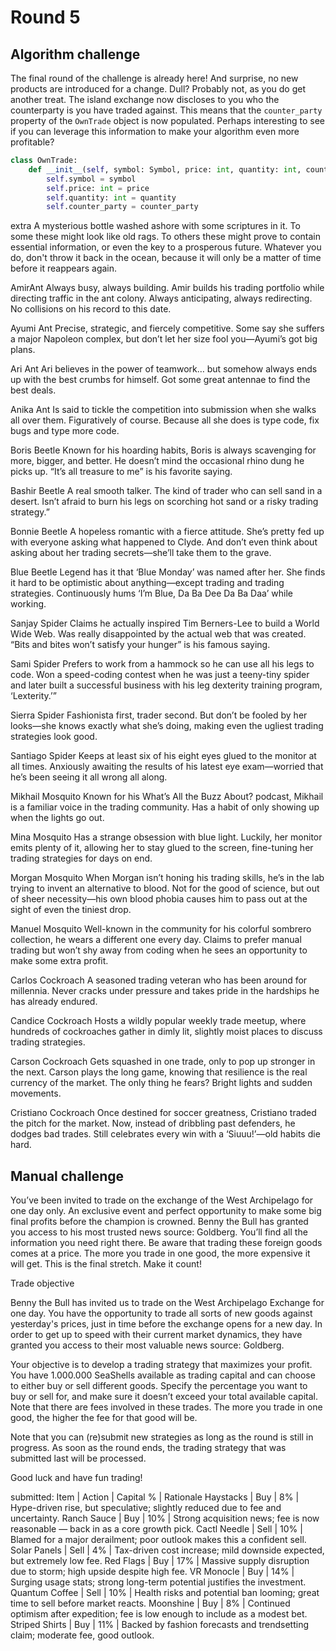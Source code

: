 
# Round 5

## Algorithm challenge

The final round of the challenge is already here! And surprise, no new products are introduced for a change. Dull? Probably not, as you do get another treat. The island exchange now discloses to you who the counterparty is you have traded against. This means that the `counter_party` property of the `OwnTrade` object is now populated. Perhaps interesting to see if you can leverage this information to make your algorithm even more profitable?

```python
class OwnTrade:
    def __init__(self, symbol: Symbol, price: int, quantity: int, counter_party: UserId = None) -> None:
        self.symbol = symbol
        self.price: int = price
        self.quantity: int = quantity
        self.counter_party = counter_party
```


extra 
A mysterious bottle washed ashore with some scriptures in it. To some these might look like old rags. To others these might prove to contain essential information, or even the key to a prosperous future. Whatever you do, don't throw it back in the ocean, because it will only be a matter of time before it reappears again.

AmirAnt
Always busy, always building. Amir builds his trading portfolio while directing traffic in the ant colony. Always anticipating, always redirecting. No collisions on his record to this date.

Ayumi Ant
Precise, strategic, and fiercely competitive. Some say she suffers a major Napoleon complex, but don’t let her size fool you—Ayumi’s got big plans.

Ari Ant
Ari believes in the power of teamwork… but somehow always ends up with the best crumbs for himself. Got some great antennae to find the best deals.

Anika Ant
Is said to tickle the competition into submission when she walks all over them. Figuratively of course. Because all she does is type code, fix bugs and type more code.

Boris Beetle
Known for his hoarding habits, Boris is always scavenging for more, bigger, and better. He doesn’t mind the occasional rhino dung he picks up. “It’s all treasure to me” is his favorite saying.

Bashir Beetle
A real smooth talker. The kind of trader who can sell sand in a desert. Isn’t afraid to burn his legs on scorching hot sand or a risky trading strategy.”

Bonnie Beetle
A hopeless romantic with a fierce attitude. She’s pretty fed up with everyone asking what happened to Clyde. And don’t even think about asking about her trading secrets—she’ll take them to the grave.

Blue Beetle
Legend has it that ‘Blue Monday’ was named after her. She finds it hard to be optimistic about anything—except trading and trading strategies. Continuously hums ‘I’m Blue, Da Ba Dee Da Ba Daa’ while working.

Sanjay Spider
Claims he actually inspired Tim Berners-Lee to build a World Wide Web. Was really disappointed by the actual web that was created. “Bits and bites won’t satisfy your hunger” is his famous saying.

Sami Spider
Prefers to work from a hammock so he can use all his legs to code. Won a speed-coding contest when he was just a teeny-tiny spider and later built a successful business with his leg dexterity training program, ‘Lexterity.’”

Sierra Spider
Fashionista first, trader second. But don’t be fooled by her looks—she knows exactly what she’s doing, making even the ugliest trading strategies look good.

Santiago Spider
Keeps at least six of his eight eyes glued to the monitor at all times. Anxiously awaiting the results of his latest eye exam—worried that he’s been seeing it all wrong all along.

Mikhail Mosquito
Known for his What’s All the Buzz About? podcast, Mikhail is a familiar voice in the trading community. Has a habit of only showing up when the lights go out.

Mina Mosquito
Has a strange obsession with blue light. Luckily, her monitor emits plenty of it, allowing her to stay glued to the screen, fine-tuning her trading strategies for days on end.

Morgan Mosquito
When Morgan isn’t honing his trading skills, he’s in the lab trying to invent an alternative to blood. Not for the good of science, but out of sheer necessity—his own blood phobia causes him to pass out at the sight of even the tiniest drop.

Manuel Mosquito
Well-known in the community for his colorful sombrero collection, he wears a different one every day. Claims to prefer manual trading but won’t shy away from coding when he sees an opportunity to make some extra profit.

Carlos Cockroach
A seasoned trading veteran who has been around for millennia. Never cracks under pressure and takes pride in the hardships he has already endured.

Candice Cockroach
Hosts a wildly popular weekly trade meetup, where hundreds of cockroaches gather in dimly lit, slightly moist places to discuss trading strategies.

Carson Cockroach
Gets squashed in one trade, only to pop up stronger in the next. Carson plays the long game, knowing that resilience is the real currency of the market. The only thing he fears? Bright lights and sudden movements.

Cristiano Cockroach
Once destined for soccer greatness, Cristiano traded the pitch for the market. Now, instead of dribbling past defenders, he dodges bad trades. Still celebrates every win with a ‘Siuuu!’—old habits die hard.

## Manual challenge
You’ve been invited to trade on the exchange of the West Archipelago for one day only. An exclusive event and perfect opportunity to make some big final profits before the champion is crowned. Benny the Bull has granted you access to his most trusted news source: Goldberg. You’ll find all the information you need right there. Be aware that trading these foreign goods comes at a price. The more you trade in one good, the more expensive it will get. This is the final stretch. Make it count!


Trade objective

Benny the Bull has invited us to trade on the West Archipelago Exchange for one day. You have the opportunity to trade all sorts of new goods against yesterday's prices, just in time before the exchange opens for a new day. In order to get up to speed with their current market dynamics, they have granted you access to their most valuable news source: Goldberg.

Your objective is to develop a trading strategy that maximizes your profit. You have 1.000.000 SeaShells available as trading capital and can choose to either buy or sell different goods. Specify the percentage you want to buy or sell for, and make sure it doesn’t exceed your total available capital. Note that there are fees involved in these trades. The more you trade in one good, the higher the fee for that good will be.

Note that you can (re)submit new strategies as long as the round is still in progress. As soon as the round ends, the trading strategy that was submitted last will be processed.

Good luck and have fun trading!

submitted:
Item | Action | Capital % | Rationale
Haystacks | Buy | 8% | Hype-driven rise, but speculative; slightly reduced due to fee and uncertainty.
Ranch Sauce | Buy | 10% | Strong acquisition news; fee is now reasonable — back in as a core growth pick.
Cactl Needle | Sell | 10% | Blamed for a major derailment; poor outlook makes this a confident sell.
Solar Panels | Sell | 4% | Tax-driven cost increase; mild downside expected, but extremely low fee.
Red Flags | Buy | 17% | Massive supply disruption due to storm; high upside despite high fee.
VR Monocle | Buy | 14% | Surging usage stats; strong long-term potential justifies the investment.
Quantum Coffee | Sell | 10% | Health risks and potential ban looming; great time to sell before market reacts.
Moonshine | Buy | 8% | Continued optimism after expedition; fee is low enough to include as a modest bet.
Striped Shirts | Buy | 11% | Backed by fashion forecasts and trendsetting claim; moderate fee, good outlook.